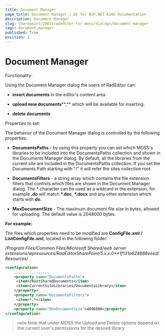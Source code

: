 ```yaml
---
title: Document Manager
page_title: Document Manager | UI for ASP.NET AJAX Documentation
description: Document Manager
slug: sharepoint/2007/radeditor-for-moss/dialogs/document-manager
tags: document,manager
published: True
position: 1
---
```


# Document Manager

Functionality:

Using the Document Manager dialog the users of RadEditor can:

* **insert documents** in the editor's content area

* **upload new documents****,** which will be available for inserting.

* **delete documents**

Properties to set: 

The behavior of the Document Manager dialog is controlled by the following properties:

* **DocumentsPaths -** by using this property you can set which MOSS's libraries to be included into the DocumentsPaths collection and shown in the Documents Manager dialog. By default, all the libraries from the current site are included in the DocumentsPaths collection. If you set the Documents Path starting with "/" it will refer the sites collection root.

* **DocumentsFilters** - a string array which contains the file extension filters that controls which files are shown in the Document Manager dialog. The * character can be used as a wildcard in the extension, for example __*.do*__ will match __*.doc__, __*.docx__ and any other extension which starts with **do**.

* **MaxDocumentSize** - The maximum document file size in bytes, allowed for uploading. The default value is 2048000 bytes.

**For example:**

The files which properties need to be modified are **ConfigFile.xml / ListConfigFile.xml**, located in the following folder:

*/Program Files/Common Files/Microsoft Shared/web server extensions/wpresources/RadEditorSharePoint/5.x.x.0**1f131a624888eeed/Resources/*

````XML
<configuration>
	................
	<property name="DocumentsPaths">
	 <item>/RootSharedDocuments</item>
	 <item>CurrentSiteLibraries/DocumentsLibrary</item>
	</property>
	<property name="DocumentsFilters">
	 <item>*.*</item>
	</property>
	<property name="MaxDocumentSize">4096000</property>
</configuration> 
````

>note Note that under MOSS the Upload and Delete options depend on the current user's permissions for the desired library.

